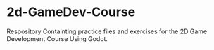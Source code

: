 # 2d-GameDev-Course
Respository Containting practice files and exercises for the 2D Game Development Course Using Godot.
